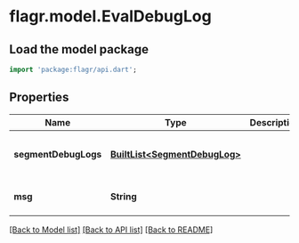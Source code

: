 # flagr.model.EvalDebugLog

## Load the model package
```dart
import 'package:flagr/api.dart';
```

## Properties
Name | Type | Description | Notes
------------ | ------------- | ------------- | -------------
**segmentDebugLogs** | [**BuiltList&lt;SegmentDebugLog&gt;**](SegmentDebugLog.md) |  | [optional] [default to const []]
**msg** | **String** |  | [optional] [default to null]

[[Back to Model list]](../README.md#documentation-for-models) [[Back to API list]](../README.md#documentation-for-api-endpoints) [[Back to README]](../README.md)


